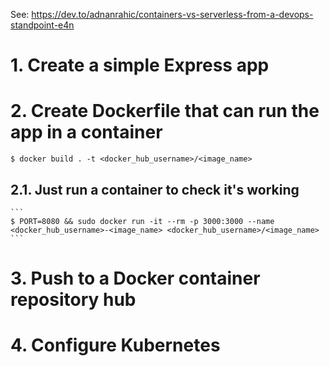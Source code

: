 See: https://dev.to/adnanrahic/containers-vs-serverless-from-a-devops-standpoint-e4n

# 1. Create a simple Express app

# 2. Create Dockerfile that can run the app in a container
```
$ docker build . -t <docker_hub_username>/<image_name>
```
 
## 2.1. Just run a container to check it's working
    ```
    $ PORT=8080 && sudo docker run -it --rm -p 3000:3000 --name <docker_hub_username>-<image_name> <docker_hub_username>/<image_name>
    ```

# 3. Push to a Docker container repository hub

# 4. Configure Kubernetes